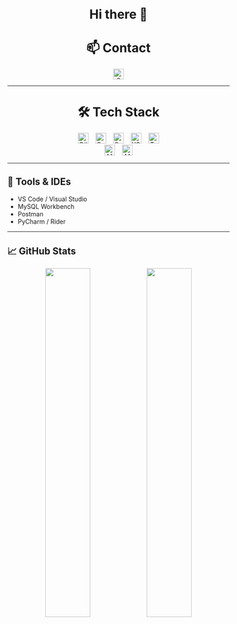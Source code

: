 <h1 align="center">Hi there 👋</h1>

<h1 align="center">📫 Contact</h1>
<p align="center">
  <a href="mailto:azbxabcd4@gmail.com">
    <img
      src="https://img.shields.io/badge/-Gmail-D14836?style=flat-square&logo=gmail&logoColor=white&logoWidth=25"
      alt="Gmail"
      style="height:24px; padding:0 8px;"
    />
  </a>
</p>

---

<h1 align="center">🛠 Tech Stack</h1>

<p align="center">
  <img
    src="https://img.shields.io/badge/-C%23-239120?style=flat-square&logo=c-sharp&logoWidth=24"
    alt="C#"
    style="height:24px; margin:0 6px;"
  />
  <img
    src="https://img.shields.io/badge/-C%2B%2B-00599C?style=flat-square&logo=c-plusplus&logoWidth=24"
    alt="C++"
    style="height:24px; margin:0 6px;"
  />
  <img
    src="https://img.shields.io/badge/-OpenCV-5C3EE8?style=flat-square&logo=opencv&logoWidth=24"
    alt="OpenCV"
    style="height:24px; margin:0 6px;"
  />
  <img
    src="https://img.shields.io/badge/-YOLO-FF0000?style=flat-square&logo=yolo&logoWidth=24"
    alt="YOLO"
    style="height:24px; margin:0 6px;"
  />
  <img
    src="https://img.shields.io/badge/-TensorFlow-FF6F00?style=flat-square&logo=tensorflow&logoWidth=24"
    alt="TensorFlow"
    style="height:24px; margin:0 6px;"
  />
  <br/>
  <img
    src="https://img.shields.io/badge/-MySQL-4479A1?style=flat-square&logo=mysql&logoWidth=24"
    alt="MySQL"
    style="height:24px; margin:0 6px;"
  />
  <img
    src="https://img.shields.io/badge/-MS%20SQL-CC2927?style=flat-square&logo=microsoft-sql-server&logoWidth=24"
    alt="MS SQL"
    style="height:24px; margin:0 6px;"
  />
</p>


---

## 🔧 Tools & IDEs

- VS Code / Visual Studio  
- MySQL Workbench  
- Postman  
- PyCharm / Rider  

---

## 📈 GitHub Stats

<p align="center">
  <img src="https://github-readme-stats.vercel.app/api?username=your-github-id&show_icons=true&theme=vue-dark" width="45%" />
  <img src="https://github-readme-stats.vercel.app/api/top-langs/?username=your-github-id&layout=compact&theme=vue-dark" width="45%" />
</p>

